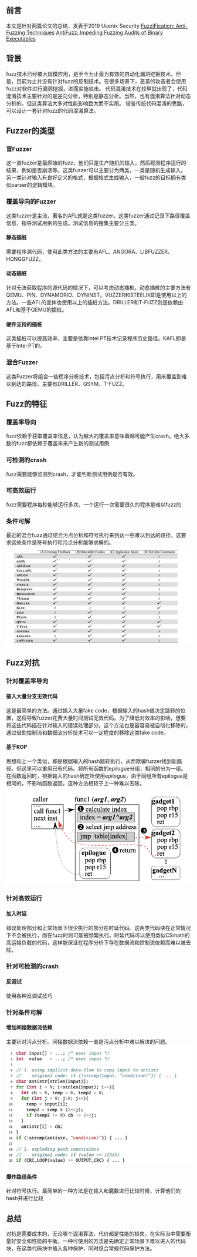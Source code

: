 ## 前言
本文是针对两篇论文的总结，发表于2019 Usenix Security
[FuzziFication: Anti-Fuzzing Techniques](https://www.usenix.org/system/files/sec19-jung.pdf)
[AntiFuzz: Impeding Fuzzing Audits of Binary Executables](https://www.usenix.org/system/files/sec19-guler.pdf)
## 背景
fuzz技术已经被大规模应用，是至今为止最为有效的自动化漏洞挖掘技术。但是，目前为止并没有针对fuzz的反制技术。在很多场景下，恶意的攻击者会使用fuzz对软件进行漏洞挖掘，进而实施攻击。
代码混淆技术在较早就出现了，代码混淆技术主要针对的是逆向分析，特别是静态分析。当然，也有混淆算法针对动态分析的，但这类算法大多对性能影响巨大而不实用。
借鉴传统代码混淆的思路，可以设计一套针对fuzz的代码混淆算法。
## Fuzzer的类型
### 盲Fuzzer
这一类fuzzer是最原始的fuzz，他们只是生产随机的输入，然后观测程序运行的结果，例如是否崩溃等。这类fuzzer可以主要分为两类，一类是随机生成输入。另一类针对输入有良好定义的格式，根据格式生成输入，一般fuzz的目标拥有类似parser的逻辑模块。
### 覆盖导向的Fuzzer
这类fuzzer是主流，著名的AFL就是这类fuzzer。这类fuzzer通过记录下路径覆盖信息，指导测试用例的生成。测试信息的搜集主要分三类。
#### 静态插桩
需要程序源代码，使用此类方法的主要有AFL、ANGORA、LIBFUZZER、HONGGFUZZ。
#### 动态插桩
针对无法获取程序的源代码的情况下，可以考虑动态插桩。动态插桩的主要方法有QEMU、PIN、DYNAMORIO、DYNINST。VUZZER和STEELIX即是使用以上的方法。一些AFL的变体也使用以上的插桩方法。DRILLER和T-FUZZ则是依赖由AFL和基于QEMU的插桩。
#### 硬件支持的插桩
这类插桩可以提高效率，主要是依靠Intel PT技术记录程序历史路径。KAFL即是基于Intel PT的。
### 混合Fuzzer
这类Fuzzer将组合一些程序分析技术，包括污点分析和符号执行，用来覆盖到难以到达的路径。主要有DRILLER、QSYM、T-FUZZ。
## Fuzz的特征
### 覆盖率导向
fuzz依赖于获取覆盖率信息，认为越大的覆盖率意味着越可能产生crash。绝大多数的fuzz都依赖于覆盖率来产生新的测试用例
### 可检测的crash
fuzz需要能够监测到crash，才能判断测试用例是否有效。
### 可高效运行
fuzz需要程序每秒能够运行多次。一个运行一次需要很久的程序是难以fuzz的
### 条件可解
最近的混合fuzz通过结合污点分析和符号执行来到达一些难以到达的路径，这要求这些条件是符号执行和污点分析能够求解的。
![](images/AntiFuzz/fuzz.png)
## Fuzz对抗
### 针对覆盖率导向
#### 插入大量分支无效代码
这是最简单的方法。通过插入大量fake code，根据输入的hash值决定跳转的位置，这将导致fuzzer花费大量时间测试无效代码。为了降低对效率的影响，想要将这些代码插在针对输入的错误处理部分。这个方法也是最容易被自动化移除的，通过借助控制流和数据流分析技术可以一定程度的移除这类fake code。
#### 基于ROP
思想和上一个类似，即是根据输入的hash跳转执行，从而欺骗fuzzer找到新路径。但这里可以重用已有代码。将所有函数的epilogue分组，相同的分为一组。在函数返回时，根据输入的hash确定所使用epilogue，由于同组所有epilogue是相同的，不影响函数返回。这种方法相较于上一种难以去除。
![](images/AntiFuzz/rop.png)
### 针对高效运行
#### 加入时延
错误处理部分和正常场景下很少执行的部分在时延代码。这两类代码块在正常情况下不会被执行，而在fuzz时则可能被频繁执行。时延代码可以使用类似CSmath的高运输负载的代码，这样能保证在程序分析下存在数据流和控制流依赖而难以被去除。
### 针对可检测的crash
#### 反调试
使用各种反调试技巧
### 针对条件可解
#### 增加间接数据流依赖
主要针对污点分析。间接数据流依赖一直是污点分析中难以解决的问题。
![](images/AntiFuzz/dd.png)
#### 爆炸路径条件
针对符号执行。最简单的一种方法是在输入和魔数进行比较时候，计算他们的hash并进行比较
## 总结
对抗是需要成本的，无论哪个混淆算法，代价都是性能的损失，在实际当中需要衡量好安全和性能的平衡。一种可使用的方法是先确定正常场景下难以进入的代码块，在这类代码块中插入各种保护，同时结合常规代码保护方法。